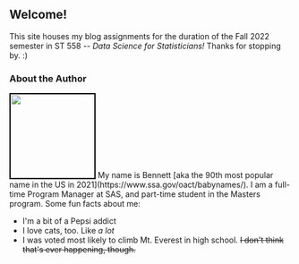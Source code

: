 ## Welcome!

This site houses my blog assignments for the duration of the Fall 2022 semester in ST 558 -- _Data Science for Statisticians!_ Thanks for stopping by. :)

### About the Author
<img src="https://media-exp1.licdn.com/dms/image/C4D03AQH0M9Uo07GSKA/profile-displayphoto-shrink_400_400/0/1631212635011?e=1667433600&v=beta&t=0K-OOxDn43CfwyCjvhMQ1Nm1Hrnx9Lkdz9He4BzCnFk" width="150" style="border:2px solid black">
My name is Bennett [aka the 90th most popular name in the US in 2021](https://www.ssa.gov/oact/babynames/). I am a full-time Program Manager at SAS, and part-time student in the Masters program. Some fun facts about me:

* I'm a bit of a Pepsi addict
* I love cats, too. Like _a lot_
* I was voted most likely to climb Mt. Everest in high school. ~~I don't think that's ever happening, though.~~
